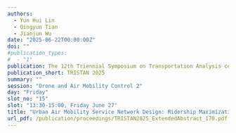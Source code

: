 ```yaml
---
authors:
  - Yun Hui Lin
  - Qingyun Tian
  - Jianjun Wu
date: "2025-06-22T00:00:00Z"
doi: ""
#publication_types:
#  - "1"
publication: The 12th Triennial Symposium on Transportation Analysis conference
publication_short: TRISTAN 2025
summary: ""
session: "Drone and Air Mobility Control 2"
day: "Friday"
slot_no: "15"
slot: "13:30-15:00, Friday June 27"
title: "Urban Air Mobility Service Network Design: Ridership Maximization and Exact Solution Algorithm"
url_pdf: /publication/proceedings/TRISTAN2025_ExtendedAbstract_170.pdf
---
```

